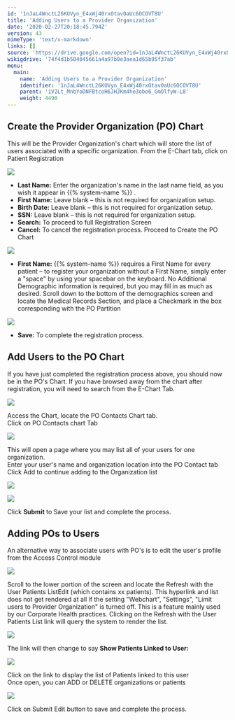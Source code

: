```yaml
---
id: '1nJaL4WnctL26KUVyn_E4xWj40rxOtav0aUc6OCOVT8U'
title: 'Adding Users to a Provider Organization'
date: '2020-02-27T20:18:45.794Z'
version: 43
mimeType: 'text/x-markdown'
links: []
source: 'https://drive.google.com/open?id=1nJaL4WnctL26KUVyn_E4xWj40rxOtav0aUc6OCOVT8U'
wikigdrive: '74f4d1b504045661a4a97b0e3aea1d65b95f37ab'
menu:
  main:
    name: 'Adding Users to a Provider Organization'
    identifier: '1nJaL4WnctL26KUVyn_E4xWj40rxOtav0aUc6OCOVT8U'
    parent: '1V2Lt_MnbYoDNFBtcoH6JHJKm4he3obo6_GmOlfyW-L8'
    weight: 4490
---
```

## Create the Provider Organization (PO) Chart  
  
This will be the Provider Organization's chart which will store the list of users associated with a specific organization. From the E-Chart tab, click on Patient Registration
  
![](../adding-users-to-a-provider-organization.assets/19693729763ae89a71d42f724e6b8195.png)  

* <strong>Last Name:</strong> Enter the organization's name in the last name field, as you wish it appear in {{% system-name %}} .
* <strong>First Name:</strong> Leave blank – this is not required for organization setup.
* <strong>Birth Date:</strong> Leave blank – this is not required for organization setup.
* <strong>SSN:</strong> Leave blank – this is not required for organization setup.
* <strong>Search:</strong> To proceed to full Registration Screen
* <strong>Cancel:</strong> To cancel the registration process.
Proceed to Create the PO Chart
  
![](../adding-users-to-a-provider-organization.assets/782079f0bb832cb4a3bfccdfe4153e7e.png)  

* <strong>First Name:</strong> {{% system-name %}} requires a First Name for every patient – to register your organization without a First Name, simply enter a "space" by using your spacebar on the keyboard. No Additional Demographic information is required, but you may fill in as much as desired. Scroll down to the bottom of the demographics screen and locate the Medical Records Section, and place a Checkmark in the box corresponding with the PO Partition
  
![](../adding-users-to-a-provider-organization.assets/c13ffbb847ef9b42957259cfe8d7ef9f.png)  

* <strong>Save:</strong> To complete the registration process.
  
## Add Users to the PO Chart  
  
If you have just completed the registration process above, you should now be in the PO's Chart. If you have browsed away from the chart after registration, you will need to search from the E-Chart Tab.
  
![](../adding-users-to-a-provider-organization.assets/e4c33371cf3e4109fc0824b61cca1c77.png)  

Access the Chart, locate the PO Contacts Chart tab.  
Click on PO Contacts chart Tab
  
![](../adding-users-to-a-provider-organization.assets/72b39b9fd11f8ed9b179853fae21aace.png)  

This will open a page where you may list all of your users for one organization.  
Enter your user's name and organization location into the PO Contact tab  
Click Add to continue adding to the Organization list
  
![](../adding-users-to-a-provider-organization.assets/33d27301e2c4da90ddfdbfa5caca9e4b.png)  

  
![](../adding-users-to-a-provider-organization.assets/5810fc76faecd71013dc26becd4ba165.png)  

Click **Submit** to Save your list and complete the process.
  
## Adding POs to Users  
  
An alternative way to associate users with PO's is to edit the user's profile from the Access Control module
  
![](../adding-users-to-a-provider-organization.assets/c981382a7f47229da177bcdaa13accea.png)  

Scroll to the lower portion of the screen and locate the Refresh with the User Patients ListEdit (which contains xx patients). This hyperlink and list does not get rendered at all if the setting "Webchart", "Settings", "Limit users to Provider Organization" is turned off. This is a feature mainly used by our Corporate Health practices. Clicking on the Refresh with the User Patients List link will query the system to render the list.
  
![](../adding-users-to-a-provider-organization.assets/fe36db38f8772e047a6250018aad8290.png)  

The link will then change to say **Show Patients Linked to User:**
  
![](../adding-users-to-a-provider-organization.assets/02a80001a1acc149ee0f8b60b48f3006.png)  

Click on the link to display the list of Patients linked to this user  
Once open, you can ADD or DELETE organizations or patients
  
![](../adding-users-to-a-provider-organization.assets/7e7b2a44a31c522cc874c932358bbb21.png)  

Click on Submit Edit button to save and complete the process.
